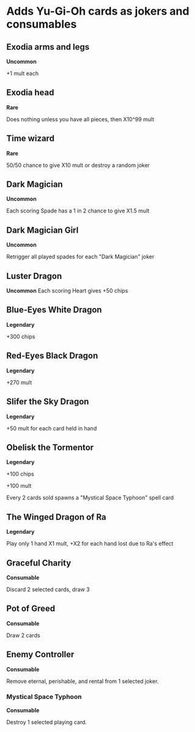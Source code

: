 # Adds Yu-Gi-Oh cards as jokers and consumables

## Exodia arms and legs
**Uncommon**

+1 mult each

## Exodia head
**Rare**

Does nothing unless you have all pieces, then X10^99 mult

## Time wizard
**Rare**

50/50 chance to give X10 mult or destroy a random joker

## Dark Magician
**Uncommon**

Each scoring Spade has a 1 in 2 chance to give X1.5 mult

## Dark Magician Girl
**Uncommon**

Retrigger all played spades for each "Dark Magician" joker

## Luster Dragon
**Uncommon**
Each scoring Heart gives +50 chips

## Blue-Eyes White Dragon
**Legendary**

+300 chips

## Red-Eyes Black Dragon
**Legendary**

+270 mult

## Slifer the Sky Dragon
**Legendary**

+50 mult for each card held in hand

## Obelisk the Tormentor
**Legendary**

+100 chips

+100 mult

Every 2 cards sold spawns a "Mystical Space Typhoon" spell card

## The Winged Dragon of Ra
**Legendary**

Play only 1 hand
X1 mult, +X2 for each hand lost due to Ra's effect

## Graceful Charity
**Consumable**

Discard 2 selected cards, draw 3

## Pot of Greed
**Consumable**

Draw 2 cards

## Enemy Controller
**Consumable**

Remove eternal, perishable, and rental from 1 selected joker.

### Mystical Space Typhoon
**Consumable**

Destroy 1 selected playing card.

